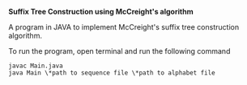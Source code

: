 **Suffix Tree Construction using McCreight's algorithm**

A program in JAVA to implement McCreight's suffix tree construction algorithm.

To run the program, open terminal and run the following command

    javac Main.java
    java Main \*path to sequence file \*path to alphabet file
